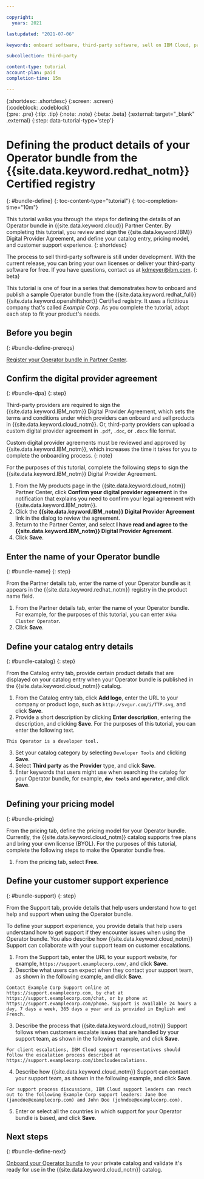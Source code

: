 ```yaml
---

copyright:
  years: 2021

lastupdated: "2021-07-06"

keywords: onboard software, third-party software, sell on IBM Cloud, partner center, operator, validate, test, Red Hat OpenShift cluster, bundle, Kubernetes cluster, product details, catalog listing, support, pricing, BYOL

subcollection: third-party

content-type: tutorial
account-plan: paid
completion-time: 15m 

---
```


{:shortdesc: .shortdesc}
{:screen: .screen}  
{:codeblock: .codeblock}  
{:pre: .pre}
{:tip: .tip}
{:note: .note}
{:beta: .beta}
{:external: target="_blank" .external}
{:step: data-tutorial-type='step'} 

# Defining the product details of your Operator bundle from the {{site.data.keyword.redhat_notm}} Certified registry
{: #bundle-define}
{: toc-content-type="tutorial"} 
{: toc-completion-time="10m"} 

This tutorial walks you through the steps for defining the details of an Operator bundle in {{site.data.keyword.cloud}} Partner Center. By completing this tutorial, you review and sign the {{site.data.keyword.IBM}} Digital Provider Agreement, and define your catalog entry, pricing model, and customer support experience. 
{: shortdesc}

The process to sell third-party software is still under development. With the current release, you can bring your own licenses or deliver your third-party software for free. If you have questions, contact us at kdmeyer@ibm.com.
{: beta}

This tutorial is one of four in a series that demonstrates how to onboard and publish a sample Operator bundle from the {{site.data.keyword.redhat_full}} {{site.data.keyword.openshiftshort}} Certified registry. It uses a fictitious company that's called *Example Corp*. As you complete the tutorial, adapt each step to fit your product's needs.

## Before you begin
{: #bundle-define-prereqs}

[Register your Operator bundle in Partner Center](/docs/third-party?topic=third-party-bundle-register).

## Confirm the digital provider agreement
{: #bundle-dpa}
{: step}

Third-party providers are required to sign the {{site.data.keyword.IBM_notm}} Digital Provider Agreement, which sets the terms and conditions under which providers can onboard and sell products in {{site.data.keyword.cloud_notm}}. Or, third-party providers can upload a custom digital provider agreement in `.pdf`, `.doc`, or `.docx` file format. 

Custom digital provider agreements must be reviewed and approved by {{site.data.keyword.IBM_notm}}, which increases the time it takes for you to complete the onboarding process. 
{: note}

For the purposes of this tutorial, complete the following steps to sign the {{site.data.keyword.IBM_notm}} Digital Provider Agreement. 

1. From the My products page in the {{site.data.keyword.cloud_notm}} Partner Center, click **Confirm your digital provider agreement** in the notification that explains you need to confirm your legal agreement with {{site.data.keyword.IBM_notm}}.
1. Click the **{{site.data.keyword.IBM_notm}} Digital Provider Agreement** link in the dialog to review the agreement. 
1. Return to the Partner Center, and select **I have read and agree to the {{site.data.keyword.IBM_notm}} Digital Provider Agreement**.
1. Click **Save**. 

## Enter the name of your Operator bundle
{: #bundle-name}
{: step}

From the Partner details tab, enter the name of your Operator bundle as it appears in the {{site.data.keyword.redhat_notm}} registry in the product name field. 

1. From the Partner details tab, enter the name of your Operator bundle. For example, for the purposes of this tutorial, you can enter `Akka Cluster Operator`.
2. Click **Save**.

## Define your catalog entry details
{: #bundle-catalog}
{: step}

From the Catalog entry tab, provide certain product details that are displayed on your catalog entry when your Operator bundle is published in the {{site.data.keyword.cloud_notm}} catalog.

1. From the Catalog entry tab, click **Add logo**, enter the URL to your company or product logo, such as `http://svgur.com/i/TTP.svg`, and click **Save**.
2. Provide a short description by clicking **Enter description**, entering the description, and clicking **Save**. For the purposes of this tutorial, you can enter the following text.

  `This Operator is a developer tool.`
  
3. Set your catalog category by selecting `Developer Tools` and clicking **Save**.
4. Select **Third party** as the **Provider** type, and click **Save**.
5. Enter keywords that users might use when searching the catalog for your Operator bundle, for example, **`dev tools`** and **`operator`**, and click **Save**.

## Defining your pricing model
{: #bundle-pricing}

From the pricing tab, define the pricing model for your Operator bundle. Currently, the {{site.data.keyword.cloud_notm}} catalog supports free plans and bring your own license (BYOL). For the purposes of this tutorial, complete the following steps to make the Operator bundle free. 

1. From the pricing tab, select **Free**. 

## Define your customer support experience
{: #bundle-support}
{: step}

From the Support tab, provide details that help users understand how to get help and support when using the Operator bundle. 

To define your support experience, you provide details that help users understand how to get support if they encounter issues when using the Operator bundle. You also describe how {{site.data.keyword.cloud_notm}} Support can collaborate with your support team on customer escalations.

1. From the Support tab, enter the URL to your support website, for example, `https://support.examplecorp.com/`, and click **Save**.
2. Describe what users can expect when they contact your support team, as shown in the following example, and click **Save**.

  `Contact Example Corp Support online at https://support.examplecorp.com, by chat at https://support.examplecorp.com/chat, or by phone at https://support.examplecorp.com/phone. Support is available 24 hours a day, 7 days a week, 365 days a year and is provided in English and French.`
  
3. Describe the process that {{site.data.keyword.cloud_notm}} Support follows when customers escalate issues that are handled by your support team, as shown in the following example, and click **Save**. 

  `For client escalations, IBM Cloud support representatives should follow the escalation process described at https://support.examplecorp.com/ibmcloudescalations.`
  
4. Describe how {{site.data.keyword.cloud_notm}} Support can contact your support team, as shown in the following example, and click **Save**.

  `For support process discussions, IBM Cloud support leaders can reach out to the following Example Corp support leaders: Jane Doe (janedoe@examplecorp.com) and John Doe (johndoe@examplecorp.com).`

5. Enter or select all the countries in which support for your Operator bundle is based, and click **Save**.


## Next steps
{: #bundle-define-next}

[Onboard your Operator bundle](/docs/third-party?topic=third-party-bundle-onboard) to your private catalog and validate it's ready for use in the {{site.data.keyword.cloud_notm}} catalog. 

